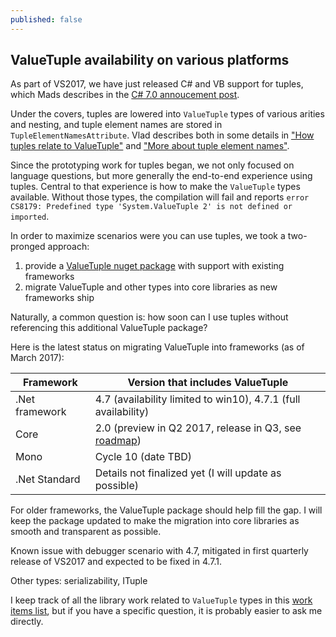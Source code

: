 ```yaml
---
published: false
---
```

## ValueTuple availability on various platforms

As part of VS2017, we have just released C# and VB support for tuples, which Mads describes in the [C# 7.0 annoucement post](https://blogs.msdn.microsoft.com/dotnet/2017/03/09/new-features-in-c-7-0/).

Under the covers, tuples are lowered into `ValueTuple` types of various arities and nesting, and tuple element names are stored in `TupleElementNamesAttribute`. Vlad describes both in some details in ["How tuples relate to ValueTuple"](http://mustoverride.com/tuples_valuetuple/) and ["More about tuple element names"](http://mustoverride.com/tuples_names/).

Since the prototyping work for tuples began, we not only focused on language questions, but more generally the end-to-end experience using tuples. Central to that experience is how to make the `ValueTuple` types available. 
Without those types, the compilation will fail and reports `error CS8179: Predefined type 'System.ValueTuple 2' is not defined or imported`.

In order to maximize scenarios were you can use tuples, we took a two-pronged approach:
1. provide a [ValueTuple nuget package](https://www.nuget.org/packages/System.ValueTuple) with support with existing frameworks
2. migrate ValueTuple and other types into core libraries as new frameworks ship

Naturally, a common question is: how soon can I use tuples without referencing this additional ValueTuple package?

Here is the latest status on migrating ValueTuple into frameworks (as of March 2017):

| Framework | Version that includes ValueTuple |
|-----------|----------------------------------|
| .Net framework | 4.7 (availability limited to win10), 4.7.1 (full availability) |
| Core | 2.0 (preview in Q2 2017, release in Q3, see [roadmap](https://github.com/dotnet/core/blob/master/roadmap.md)) |
| Mono | Cycle 10 (date TBD) |
| .Net Standard | Details not finalized yet (I will update as possible) | 

For older frameworks, the ValueTuple package should help fill the gap. I will keep the package updated to make  the migration into core libraries as smooth and transparent as possible.

Known issue with debugger scenario with 4.7, mitigated in first quarterly release of VS2017 and expected to be fixed in 4.7.1.

Other types: serializability, ITuple

I keep track of all the library work related to `ValueTuple` types in this [work items list](https://github.com/dotnet/roslyn/issues/13177), but if you have a specific question, it is probably easier to ask me directly.